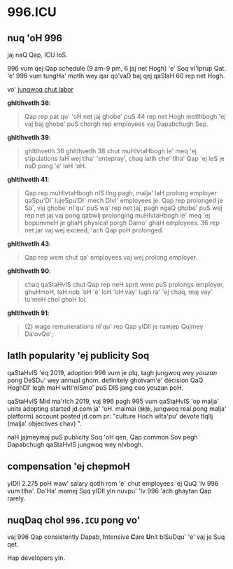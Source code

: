 996.ICU
===

## nuq 'oH 996
jaj naQ Qap, ICU loS.

996 vum qej Qap schedule (9 am-9 pm, 6 jaj net Hogh) 'e' Soq vI'Iprup Qat. 
'e' 996 vum tungHa' motlh wey qar qo'vaD baj qej qaSlaH 60 rep net Hogh.

vo' [jungwoq chut labor](http://www.china.org.cn/living_in_china/abc/2009-07/15/content_18140508.htm)

**ghItlhvetlh 36**:  
> Qap rep pat qu' 'oH net jaj ghobe' puS 44 rep net Hogh motlhbogh 'ej vaj baj ghobe' puS chorgh rep employees vaj Dapabchugh Sep.  

**ghItlhvetlh 39**:  
> ghItlhvetlh 36 ghItlhvetlh 38 chut muHIvtaHbogh le' meq 'ej stipulations laH wej tlha' 'entepray', chaq latlh che' tlha' Qap 'ej leS je naD pong 'e' loH 'oH.  

**ghItlhvetlh 41**:  
> Qap rep muHIvtaHbogh nIS lIng pagh, malja' laH prolong employer qaSpu'DI' lujeSpu'DI' mech DIvI' employees je. Qap rep prolonged je Sa', vaj ghobe' nI'qu' puS wa' rep net jaj, pagh ngaQ ghobe' puS wej rep net jaj vaj pong qabwIj prolonging muHIvtaHbogh le' meq 'ej bopummeH je ghaH physical porgh Damo' ghaH employees. 36 rep net jar vaj wej exceed, 'ach Qap poH prolonged.

**ghItlhvetlh 43**:  
> Qap rep wem chut qa' employees vaj wej prolong employer.  

**ghItlhvetlh 90**:  

> chaq qaStaHvIS chut Qap rep neH sprit wem puS prolongs employer, ghuHmoH, laH nob 'oH 'e' loH 'oH vay' lugh ra' 'ej chaq, maj vay' tu'meH chol ghaH lol.  

**ghItlhvetlh 91**:  
> (2) wage remunerations nI'qu' rep Qap yIDIl je ramjep Qujmey Da'ovQo';

## latlh popularity 'ej publicity Soq

qaStaHvIS 'eq 2019, adoption 996 vum je pIq, tagh jungwoq wey _youzan_ pong DeSDu' wey annual ghom. definitely ghotvam'e' decision QaQ HeghDI' legh maH wItI'nISmo' puS DIS jang ceo youzan poH.

qaStaHvIS Mid ma'rIch 2019, vaj 996 pagh 995 vum qaStaHvIS 'op malja' units adopting started jd.com ja' 'oH. maimai (`脉脉`, jungwoq real pong malja' platform) account posted jd.com pr: "culture Hoch wIta'pu' devote tIqlIj (malja' objectives chav) ".

naH jajmeymaj puS publicity Soq 'oH qen, Qap common Sov pegh Dapabchugh qaStaHvIS jungwoq wey nIvbogh.

## compensation 'ej chepmoH

yIDIl 2.275 poH waw' salary qotlh rom 'e' chut employees 'ej QuQ 'Iv 996 vum tlha'. Do'Ha' mamej Suq yIDIl yIn nuvpu' 'Iv 996 'ach ghaytan Qap rarely.

## nuqDaq chol `996.ICU` pong vo'

vaj 996 Qap consistently Dapab, **I**ntensive **C**are **U**nit bISuDqu' 'e' vaj je Suq qet. 

Hap developers yIn.
